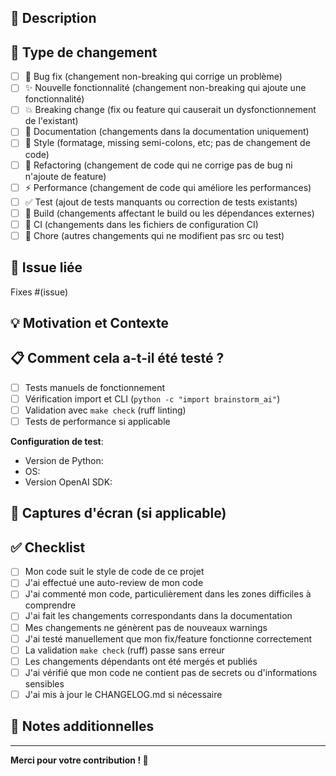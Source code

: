 ## 📝 Description

<!-- Décrivez brièvement les changements apportés -->

## 🎯 Type de changement

<!-- Cochez les cases qui s'appliquent -->

- [ ] 🐛 Bug fix (changement non-breaking qui corrige un problème)
- [ ] ✨ Nouvelle fonctionnalité (changement non-breaking qui ajoute une fonctionnalité)
- [ ] 💥 Breaking change (fix ou feature qui causerait un dysfonctionnement de l'existant)
- [ ] 📖 Documentation (changements dans la documentation uniquement)
- [ ] 🎨 Style (formatage, missing semi-colons, etc; pas de changement de code)
- [ ] 🔧 Refactoring (changement de code qui ne corrige pas de bug ni n'ajoute de feature)
- [ ] ⚡ Performance (changement de code qui améliore les performances)
- [ ] ✅ Test (ajout de tests manquants ou correction de tests existants)
- [ ] 🔨 Build (changements affectant le build ou les dépendances externes)
- [ ] 🔄 CI (changements dans les fichiers de configuration CI)
- [ ] 🧹 Chore (autres changements qui ne modifient pas src ou test)

## 🔗 Issue liée

<!-- Liez l'issue correspondante si applicable -->
Fixes #(issue)

## 💡 Motivation et Contexte

<!-- Pourquoi ce changement est-il nécessaire ? Quel problème résout-il ? -->

## 📋 Comment cela a-t-il été testé ?

<!-- Décrivez les tests que vous avez effectués pour vérifier vos changements -->
<!-- Fournissez des instructions pour que nous puissions reproduire -->
<!-- Listez tous les détails pertinents pour votre configuration de test -->

- [ ] Tests manuels de fonctionnement
- [ ] Vérification import et CLI (`python -c "import brainstorm_ai"`)
- [ ] Validation avec `make check` (ruff linting)
- [ ] Tests de performance si applicable

**Configuration de test**:
- Version de Python:
- OS:
- Version OpenAI SDK:

## 📸 Captures d'écran (si applicable)

<!-- Ajoutez des captures d'écran pour aider à expliquer vos changements -->

## ✅ Checklist

<!-- Cochez toutes les cases qui s'appliquent -->

- [ ] Mon code suit le style de code de ce projet
- [ ] J'ai effectué une auto-review de mon code
- [ ] J'ai commenté mon code, particulièrement dans les zones difficiles à comprendre
- [ ] J'ai fait les changements correspondants dans la documentation
- [ ] Mes changements ne génèrent pas de nouveaux warnings
- [ ] J'ai testé manuellement que mon fix/feature fonctionne correctement
- [ ] La validation `make check` (ruff) passe sans erreur
- [ ] Les changements dépendants ont été mergés et publiés
- [ ] J'ai vérifié que mon code ne contient pas de secrets ou d'informations sensibles
- [ ] J'ai mis à jour le CHANGELOG.md si nécessaire

## 📝 Notes additionnelles

<!-- Ajoutez toute information supplémentaire qui pourrait être utile pour la review -->

---

**Merci pour votre contribution ! 🎉** 